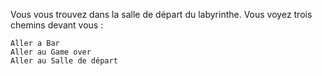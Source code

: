 Vous vous trouvez dans la salle de départ du labyrinthe. Vous voyez trois chemins devant vous :

    Aller a Bar
    Aller au Game over
    Aller au Salle de départ




